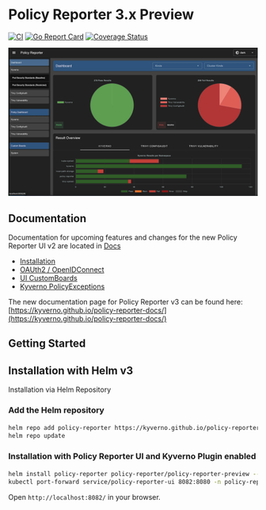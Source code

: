 # Policy Reporter 3.x Preview
[![CI](https://github.com/kyverno/policy-reporter/actions/workflows/ci.yaml/badge.svg)](https://github.com/kyverno/policy-reporter/actions/workflows/ci.yaml) [![Go Report Card](https://goreportcard.com/badge/github.com/kyverno/policy-reporter)](https://goreportcard.com/report/github.com/kyverno/policy-reporter) [![Coverage Status](https://coveralls.io/repos/github/kyverno/policy-reporter/badge.svg?branch=main)](https://coveralls.io/github/kyverno/policy-reporter?branch=main)


![Screenshot Policy Reporter UI v2](https://github.com/kyverno/policy-reporter/blob/3.x/docs/images/screen.png)


## Documentation

Documentation for upcoming features and changes for the new Policy Reporter UI v2 are located in [Docs](https://github.com/kyverno/policy-reporter/tree/3.x/docs)

* [Installation](https://github.com/kyverno/policy-reporter/blob/3.x/docs/SETUP.md)
* [OAUth2 / OpenIDConnect](https://github.com/kyverno/policy-reporter/blob/3.x/docs/UI_AUTH.md)
* [UI CustomBoards](https://github.com/kyverno/policy-reporter/blob/3.x/docs/CUSTOM_BOARDS.md)
* [Kyverno PolicyExceptions](https://github.com/kyverno/policy-reporter/blob/3.x/docs/EXCEPTIONS.md)

The new documentation page for Policy Reporter v3 can be found here: [https://kyverno.github.io/policy-reporter-docs/](https://kyverno.github.io/policy-reporter-docs/)

## Getting Started

## Installation with Helm v3

Installation via Helm Repository

### Add the Helm repository
```bash
helm repo add policy-reporter https://kyverno.github.io/policy-reporter
helm repo update
```

### Installation with Policy Reporter UI and Kyverno Plugin enabled
```bash
helm install policy-reporter policy-reporter/policy-reporter-preview --create-namespace -n policy-reporter --devel --set ui.enabled=true --set kyverno-plugin.enabled=true
kubectl port-forward service/policy-reporter-ui 8082:8080 -n policy-reporter
```

Open `http://localhost:8082/` in your browser.